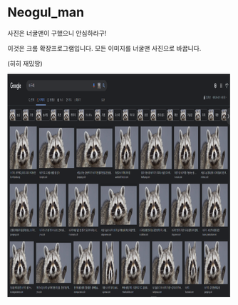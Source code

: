 # Neogul_man
사진은 너굴맨이 구했으니 안심하라구!

이것은 크롬 확장프로그램입니다. 모든 이미지를 너굴맨 사진으로 바꿉니다.

(히히 재밌땅)

<img src="/img.png" width="500px" height="500px">

